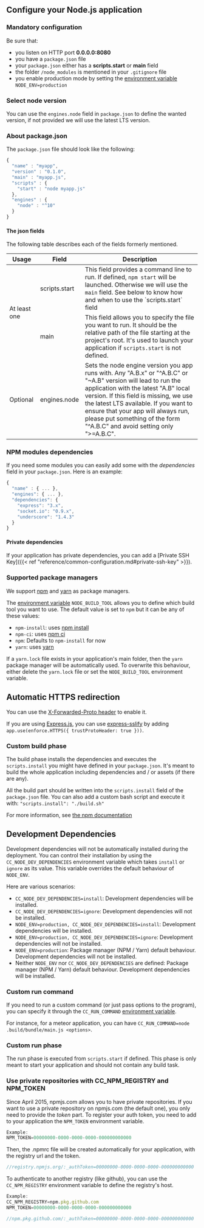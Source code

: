 ## Configure your Node.js application
### Mandatory configuration

Be sure that:

* you listen on HTTP port **0.0.0.0:8080**
* you have a `package.json` file
* your `package.json` either has a **scripts.start** or **main** field
* the folder `/node_modules` is mentioned in your `.gitignore` file
* you enable production mode by setting the [environment variable](#setting-up-environment-variables-on-clever-cloud) `NODE_ENV=production`

### Select node version

You can use the `engines.node` field in `package.json` to define the wanted version, if not provided we will use the latest LTS version.

### About package.json

The `package.json` file should look like the following:

```javascript
{
  "name" : "myapp",
  "version" : "0.1.0",
  "main" : "myapp.js",
  "scripts" : {
    "start" : "node myapp.js"
  },
  "engines" : {
    "node" : "^10"
  }
}
```
#### The json fields

The following table describes each of the fields formerly mentioned.

<table id="nodedeps" class="table table-bordered table-striped">
<thead>
<tr>
<th>Usage</th>
<th>Field</th>
<th>Description</th>
</tr>
</thead>
<tbody>
<tr>
<td class="cc-depusage" rowspan="2"><span class="label label-danger">At least one</span></td>
<td>scripts.start</td>
<td>This field provides a command line to run. If defined, <code>npm start</code> will be launched. Otherwise
we will use the <code>main</code> field. See below to know how and when to use the `scripts.start` field</td>
</tr>
<tr>
<td>main</td>
<td>This field allows you to specify the file you want to run. It should
be the relative path of the file starting at the project's root. It's used to launch your application if <code>scripts.start</code> is not defined.</td>
</tr>
<tr>
<td class="cc-depusage" ><span class="label label-default">Optional</span></td>
<td>engines.node</td>
<td>Sets the node engine version you app runs with. Any "A.B.x" or "^A.B.C" or "~A.B" version will lead
to run the application with the latest "A.B" local version. If this field is
missing, we use the latest LTS available. If you want to ensure that your app will always run,
please put something of the form "^A.B.C" and avoid setting only ">=A.B.C".</td>
</tr>
</tbody>
</table>

### NPM modules dependencies

If you need some modules you can easily add some with the *dependencies* field in your `package.json`. Here is an example:

```javascript
{
  "name" : { ... },
  "engines": { ... },
  "dependencies": {
    "express": "3.x",
    "socket.io": "0.9.x",
    "underscore": "1.4.3"
  }
}
```

#### Private dependencies

If your application has private dependencies, you can add a [Private SSH Key]({{< ref "reference/common-configuration.md#private-ssh-key" >}}).

### Supported package managers

We support [npm](https://www.npmjs.com) and [yarn](https://yarnpkg.com) as package managers.

The [environment variable](#setting-up-environment-variables-on-clever-cloud) `NODE_BUILD_TOOL` allows you to define which build tool you want to use. The default value is set to `npm` but it can be any of these values:

* `npm-install`: uses [npm install](https://docs.npmjs.com/cli/install)
* `npm-ci`: uses [npm ci](https://docs.npmjs.com/cli/ci)
* `npm`: Defaults to `npm-install` for now
* `yarn`: uses [yarn](https://yarnpkg.com/)

If a `yarn.lock` file exists in your application's main folder, then the `yarn` package manager will be automatically used. To overwrite this behaviour, either delete the `yarn.lock` file or set the `NODE_BUILD_TOOL` environment variable.

## Automatic HTTPS redirection

You can use the [X-Forwarded-Proto header](https://www.clever-cloud.com/doc/get-help/faq/#how-to-know-if-a-user-comes-from-a-secure-connection-) to enable it.

If you are using [Express.js](https://expressjs.com/), you can use [express-sslify](https://www.npmjs.com/package/express-sslify) by adding `app.use(enforce.HTTPS({ trustProtoHeader: true }))`.

### Custom build phase

The build phase installs the dependencies and executes the `scripts.install` you might have defined in your `package.json`.
It's meant to build the whole application including dependencies and / or assets (if there are any).

All the build part should be written into the `scripts.install` field of the `package.json` file. You can also add a custom bash script and execute it with: `"scripts.install": "./build.sh"`

For more information, see <a href="https://docs.npmjs.com/misc/scripts">the npm documentation</a>

## Development Dependencies

Development dependencies will not be automatically installed during the deployment. You can control their installation by using the `CC_NODE_DEV_DEPENDENCIES` environment variable which takes `install` or `ignore` as its value. This variable overrides the default behaviour of `NODE_ENV`.

Here are various scenarios:
- `CC_NODE_DEV_DEPENDENCIES=install`: Development dependencies will be installed.
- `CC_NODE_DEV_DEPENDENCIES=ignore`: Development dependencies will not be installed.
- `NODE_ENV=production, CC_NODE_DEV_DEPENDENCIES=install`: Development dependencies will be installed.
- `NODE_ENV=production, CC_NODE_DEV_DEPENDENCIES=ignore`: Development dependencies will not be installed.
- `NODE_ENV=production`: Package manager (NPM / Yarn) default behaviour. Development dependencies will not be installed.
- Neither `NODE_ENV` nor `CC_NODE_DEV_DEPENDENCIES` are defined: Package manager (NPM / Yarn) default behaviour. Development dependencies will be installed.

### Custom run command

If you need to run a custom command (or just pass options to the program), you can specify it through the `CC_RUN_COMMAND` [environment variable](#setting-up-environment-variables-on-clever-cloud).

For instance, for a meteor application, you can have `CC_RUN_COMMAND=node .build/bundle/main.js <options>`.

### Custom run phase

The run phase is executed from `scripts.start` if defined. This phase is only meant to start your application and should not
contain any build task.

### Use private repositories with CC_NPM_REGISTRY and NPM_TOKEN

Since April 2015, npmjs.com allows you to have private repositories. If you want to use a private repository on npmjs.com (the default one), you only need to provide the *token* part. To register your auth token, you need to add to your application the `NPM_TOKEN` environment variable.

``` javascript
Example:
NPM_TOKEN=00000000-0000-0000-0000-000000000000
```

Then, the .npmrc file will be created automatically for your application, with the registry url and the token.

``` javascript
//registry.npmjs.org/:_authToken=00000000-0000-0000-0000-000000000000
```

To authenticate to another registry (like github), you can use the `CC_NPM_REGISTRY`  environment variable to define the registry's host.

``` javascript
Example:
CC_NPM_REGISTRY=npm.pkg.github.com
NPM_TOKEN=00000000-0000-0000-0000-000000000000
```
``` javascript
//npm.pkg.github.com/:_authToken=00000000-0000-0000-0000-000000000000
```